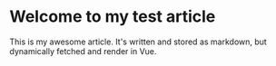 # Welcome to my test article

This is my awesome article. It's written and stored as markdown, but dynamically fetched and render in Vue.